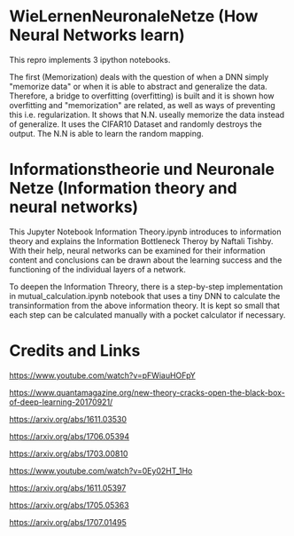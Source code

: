 # WieLernenNeuronaleNetze (How Neural Networks learn)

This repro implements 3 ipython notebooks. 

The first  (Memorization) deals with the question of when a DNN simply "memorize data" or when it is able to abstract and generalize the data. Therefore, a bridge to overfitting (overfitting) is built and it is shown how overfitting and "memorization" are related, as well as ways of preventing this i.e. regularization. It shows that N.N. useally memorize the data instead of  generalize. It uses the CIFAR10 Dataset and randomly destroys the output. The N.N is able to learn the random mapping. 

# Informationstheorie und Neuronale Netze (Information theory and neural networks)

This Jupyter Notebook Information Theory.ipynb introduces to information theory and explains the Information Bottleneck Theroy by Naftali Tishby. With their help, neural networks can be examined for their information content and conclusions can be drawn about the learning success and the functioning of the individual layers of a network. 

To deepen the Information Threory, there is a step-by-step implementation in mutual_calculation.ipynb notebook that uses a tiny DNN to calculate the transinformation from the above information theory. It is kept so small that each step can be calculated manually with a pocket calculator if necessary.


# Credits and Links

https://www.youtube.com/watch?v=pFWiauHOFpY

https://www.quantamagazine.org/new-theory-cracks-open-the-black-box-of-deep-learning-20170921/

https://arxiv.org/abs/1611.03530

https://arxiv.org/abs/1706.05394

https://arxiv.org/abs/1703.00810



https://www.youtube.com/watch?v=0Ey02HT_1Ho

https://arxiv.org/abs/1611.05397

https://arxiv.org/abs/1705.05363

https://arxiv.org/abs/1707.01495
